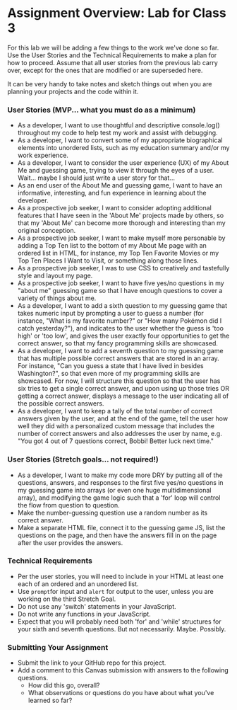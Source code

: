 # Assignment Overview: Lab for Class 3

For this lab we will be adding a few things to the work we've done so far. Use the User Stories and the Technical Requirements to make a plan for how to proceed. Assume that all user stories from the previous lab carry over, except for the ones that are modified or are superseded here.

It can be very handy to take notes and sketch things out when you are planning your projects and the code within it.

### User Stories (MVP... what you must do as a minimum)

- As a developer, I want to use thoughtful and descriptive console.log() throughout my code to help test my work and assist with debugging.
- As a developer, I want to convert some of my appropriate biographical elements into unordered lists, such as my education summary and/or my work experience.
- As a developer, I want to consider the user experience (UX) of my About Me and guessing game, trying to view it through the eyes of a user. Wait... maybe I should just write a user story for that...
- As an end user of the About Me and guessing game, I want to have an informative, interesting, and fun experience in learning about the developer.
- As a prospective job seeker, I want to consider adopting additional features that I have seen in the 'About Me' projects made by others, so that my 'About Me' can become more thorough and interesting than my original conception.
- As a prospective job seeker, I want to make myself more personable by adding a Top Ten list to the bottom of my About Me page with an ordered list in HTML, for instance, my Top Ten Favorite Movies or my Top Ten Places I Want to Visit, or something along those lines.
- As a prospective job seeker, I was to use CSS to creatively and tastefully style and layout my page.
- As a prospective job seeker, I want to have five yes/no questions in my "about me" guessing game so that I have enough questions to cover a variety of things about me.
- As a developer, I want to add a sixth question to my guessing game that takes numeric input by prompting a user to guess a number (for instance, "What is my favorite number?" or "How many Pokémon did I catch yesterday?"), and indicates to the user whether the guess is 'too high' or 'too low', and gives the user exactly four opportunities to get the correct answer, so that my fancy programming skills are showcased.
- As a developer, I want to add a seventh question to my guessing game that has multiple possible correct answers that are stored in an array. For instance, "Can you guess a state that I have lived in besides Washington?", so that even more of my programming skills are showcased. For now, I will structure this question so that the user has six tries to get a single correct answer, and upon using up those tries OR getting a correct answer, displays a message to the user indicating all of the possible correct answers.
- As a developer, I want to keep a tally of the total number of correct answers given by the user, and at the end of the game, tell the user how well they did with a personalized custom message that includes the number of correct answers and also addresses the user by name, e.g. "You got 4 out of 7 questions correct, Bobbi! Better luck next time."

### User Stories (Stretch goals... not required!)

- As a developer, I want to make my code more DRY by putting all of the questions, answers, and responses to the first five yes/no questions in my guessing game into arrays (or even one huge multidimensional array), and modifying the game logic such that a 'for' loop will control the flow from question to question.
- Make the number-guessing question use a random number as its correct answer.
-  Make a separate HTML file, connect it to the guessing game JS, list the questions on the page, and then have the answers fill in on the page after the user provides the answers.

### Technical Requirements
- Per the user stories, you will need to include in your HTML at least one each of an ordered and an unordered list.
- Use `prompt`for input and `alert` for output to the user, unless you are working on the third Stretch Goal.
- Do not use any 'switch' statements in your JavaScript.
- Do not write any functions in your JavaScript.
- Expect that you will probably need both 'for' and 'while' structures for your sixth and seventh questions. But not necessarily. Maybe. Possibly.

### Submitting Your Assignment

- Submit the link to your GitHub repo for this project.
- Add a comment to this Canvas submission with answers to the following questions.
  - How did this go, overall?
  - What observations or questions do you have about what you've learned so far?
